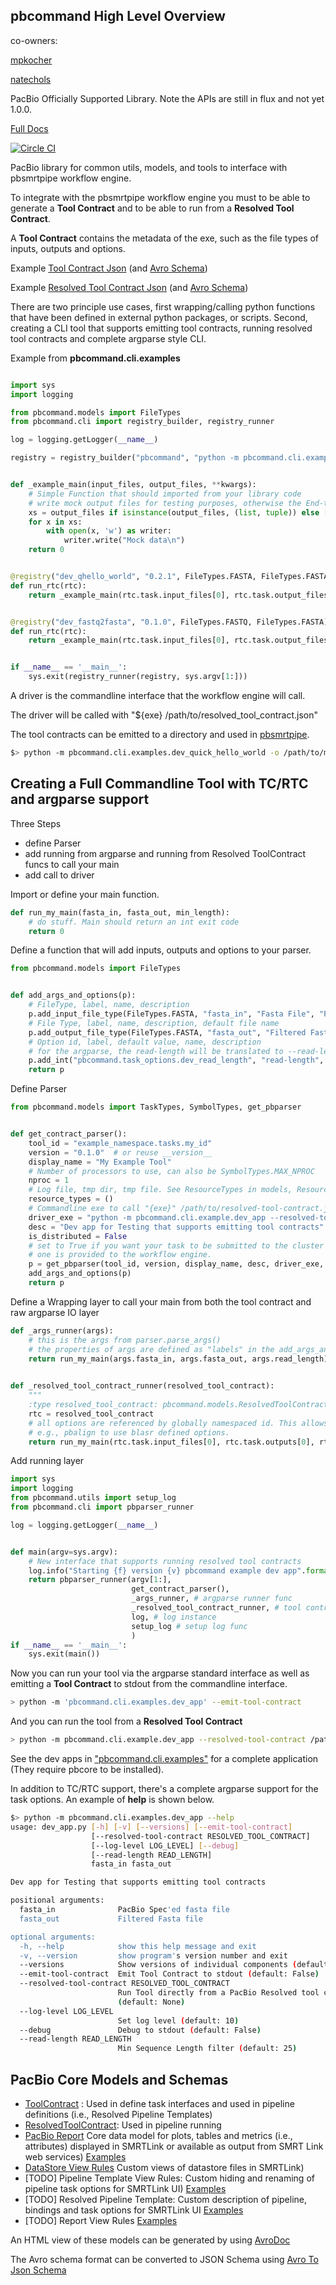 ## pbcommand High Level Overview


co-owners:

[mpkocher](https://github.com/mpkocher)

[natechols](https://github.com/natechols)

PacBio Officially Supported Library. Note the APIs are still in flux and not yet 1.0.0.

[Full Docs](http://pbcommand.readthedocs.org/en/latest/)

[![Circle CI](https://circleci.com/gh/PacificBiosciences/pbcommand.svg?style=svg)](https://circleci.com/gh/PacificBiosciences/pbcommand)

PacBio library for common utils, models, and tools to interface with pbsmrtpipe workflow engine.

To integrate with the pbsmrtpipe workflow engine you must to be able to generate a **Tool Contract** and to be able to run from a **Resolved Tool Contract**.

A **Tool Contract** contains the metadata of the exe, such as the file types of inputs, outputs and options.

Example [Tool Contract Json](https://github.com/PacificBiosciences/pbcommand/blob/master/tests/data/dev_example_dev_txt_app_tool_contract.json) (and [Avro Schema](https://github.com/PacificBiosciences/pbcommand/blob/master/pbcommand/schemas/tool_contract.avsc))

Example [Resolved Tool Contract Json](https://github.com/PacificBiosciences/pbcommand/blob/master/tests/data/resolved_tool_contract_dev_app.json) (and [Avro Schema](https://github.com/PacificBiosciences/pbcommand/blob/master/pbcommand/schemas/resolved_tool_contract.avsc))

There are two principle use cases, first wrapping/calling python functions that have been defined in external python packages, or scripts. Second, creating a CLI tool that supports emitting tool contracts, running resolved tool contracts and complete argparse style CLI.

Example from **pbcommand.cli.examples**

```python

import sys
import logging

from pbcommand.models import FileTypes
from pbcommand.cli import registry_builder, registry_runner

log = logging.getLogger(__name__)

registry = registry_builder("pbcommand", "python -m pbcommand.cli.examples.dev_quick_hello_world ")


def _example_main(input_files, output_files, **kwargs):
    # Simple Function that should imported from your library code
    # write mock output files for testing purposes, otherwise the End-to-End test will fail
    xs = output_files if isinstance(output_files, (list, tuple)) else [output_files]
    for x in xs:
        with open(x, 'w') as writer:
            writer.write("Mock data\n")
    return 0


@registry("dev_qhello_world", "0.2.1", FileTypes.FASTA, FileTypes.FASTA, nproc=1, options=dict(alpha=1234))
def run_rtc(rtc):
    return _example_main(rtc.task.input_files[0], rtc.task.output_files[0], nproc=rtc.task.nproc)


@registry("dev_fastq2fasta", "0.1.0", FileTypes.FASTQ, FileTypes.FASTA)
def run_rtc(rtc):
    return _example_main(rtc.task.input_files[0], rtc.task.output_files[0])


if __name__ == '__main__':
    sys.exit(registry_runner(registry, sys.argv[1:]))

```

A driver is the commandline interface that the workflow engine will call.

The driver will be called with "${exe} /path/to/resolved_tool_contract.json"

The tool contracts can be emitted to a directory and used in [pbsmrtpipe](https://github.com/PacificBiosciences/pbsmrtpipe).

```bash
$> python -m pbcommand.cli.examples.dev_quick_hello_world -o /path/to/my-tool-contracts
```


## Creating a Full Commandline Tool with TC/RTC and argparse support


Three Steps
- define Parser
- add running from argparse and running from Resolved ToolContract funcs to call your main
- add call to driver

Import or define your main function.

```python
def run_my_main(fasta_in, fasta_out, min_length):
    # do stuff. Main should return an int exit code
    return 0
```

Define a function that will add inputs, outputs and options to your parser.

```python
from pbcommand.models import FileTypes


def add_args_and_options(p):
    # FileType, label, name, description
    p.add_input_file_type(FileTypes.FASTA, "fasta_in", "Fasta File", "PacBio Spec'ed fasta file")
    # File Type, label, name, description, default file name
    p.add_output_file_type(FileTypes.FASTA, "fasta_out", "Filtered Fasta file", "Filtered Fasta file", "filter.fasta")
    # Option id, label, default value, name, description
    # for the argparse, the read-length will be translated to --read-length and (accessible via args.read_length)
    p.add_int("pbcommand.task_options.dev_read_length", "read-length", 25, "Length filter", "Min Sequence Length filter")
    return p
```

Define Parser

```python
from pbcommand.models import TaskTypes, SymbolTypes, get_pbparser


def get_contract_parser():
    tool_id = "example_namespace.tasks.my_id"
    version = "0.1.0"  # or reuse __version__
    display_name = "My Example Tool"
    # Number of processors to use, can also be SymbolTypes.MAX_NPROC
    nproc = 1
    # Log file, tmp dir, tmp file. See ResourceTypes in models, ResourceTypes.TMP_DIR
    resource_types = ()
    # Commandline exe to call "{exe}" /path/to/resolved-tool-contract.json
    driver_exe = "python -m pbcommand.cli.example.dev_app --resolved-tool-contract "
    desc = "Dev app for Testing that supports emitting tool contracts"
    is_distributed = False 
    # set to True if you want your task to be submitted to the cluster manager (e.g., SGE) if 
    # one is provided to the workflow engine.
    p = get_pbparser(tool_id, version, display_name, desc, driver_exe, is_distributed=is_distributed, nproc=nproc, resource_types=resource_types)
    add_args_and_options(p)
    return p
```
        

Define a Wrapping layer to call your main from both the tool contract and raw argparse IO layer

```python
def _args_runner(args):
    # this is the args from parser.parse_args()
    # the properties of args are defined as "labels" in the add_args_and_options func.
    return run_my_main(args.fasta_in, args.fasta_out, args.read_length)

    
def _resolved_tool_contract_runner(resolved_tool_contract):
    """
    :type resolved_tool_contract: pbcommand.models.ResolvedToolContract"""
    rtc = resolved_tool_contract
    # all options are referenced by globally namespaced id. This allows tools to use other tools options
    # e.g., pbalign to use blasr defined options.
    return run_my_main(rtc.task.input_files[0], rtc.task.outputs[0], rtc.task.options["pbcommand.task_options.dev_read_length"])
```
    
    
Add running layer

```python
import sys
import logging
from pbcommand.utils import setup_log
from pbcommand.cli import pbparser_runner

log = logging.getLogger(__name__)


def main(argv=sys.argv):
    # New interface that supports running resolved tool contracts
    log.info("Starting {f} version {v} pbcommand example dev app".format(f=__file__, v="0.1.0"))
    return pbparser_runner(argv[1:], 
                           get_contract_parser(), 
                           _args_runner, # argparse runner func
                           _resolved_tool_contract_runner, # tool contract runner func
                           log, # log instance
                           setup_log # setup log func
                           )
if __name__ == '__main__':
    sys.exit(main())
```

Now you can run your tool via the argparse standard interface as well as emitting a **Tool Contract** to stdout from the commandline interface.

```sh
> python -m 'pbcommand.cli.examples.dev_app' --emit-tool-contract
```

And you can run the tool from a **Resolved Tool Contract**

```sh
> python -m pbcommand.cli.example.dev_app --resolved-tool-contract /path/to/resolved_contract.json
```

See the dev apps in ["pbcommand.cli.examples"](https://github.com/PacificBiosciences/pbcommand/blob/master/pbcommand/cli/examples/dev_app.py) for a complete application (They require pbcore to be installed).

In addition to TC/RTC support, there's a complete argparse support for the task options. An example of **help** is shown below.

```sh
$> python -m pbcommand.cli.examples.dev_app --help
usage: dev_app.py [-h] [-v] [--versions] [--emit-tool-contract]
                  [--resolved-tool-contract RESOLVED_TOOL_CONTRACT]
                  [--log-level LOG_LEVEL] [--debug]
                  [--read-length READ_LENGTH]
                  fasta_in fasta_out

Dev app for Testing that supports emitting tool contracts

positional arguments:
  fasta_in              PacBio Spec'ed fasta file
  fasta_out             Filtered Fasta file

optional arguments:
  -h, --help            show this help message and exit
  -v, --version         show program's version number and exit
  --versions            Show versions of individual components (default: None)
  --emit-tool-contract  Emit Tool Contract to stdout (default: False)
  --resolved-tool-contract RESOLVED_TOOL_CONTRACT
                        Run Tool directly from a PacBio Resolved tool contract
                        (default: None)
  --log-level LOG_LEVEL
                        Set log level (default: 10)
  --debug               Debug to stdout (default: False)
  --read-length READ_LENGTH
                        Min Sequence Length filter (default: 25)
```

## PacBio Core Models and Schemas

- [ToolContract](https://github.com/PacificBiosciences/pbcommand/blob/master/pbcommand/schemas/pbreport.avsc) : Used in define task interfaces and used in pipeline definitions (i.e., Resolved Pipeline Templates)
- [ResolvedToolContract](https://github.com/PacificBiosciences/pbcommand/blob/master/pbcommand/schemas/resolved_tool_contract.avsc): Used in pipeline running
- [PacBio Report](https://github.com/PacificBiosciences/pbcommand/blob/master/pbcommand/schemas/pbreport.avsc) Core data model for plots, tables and metrics (i.e., attributes) displayed in SMRTLink or available as output from SMRT Link web services) [Examples]()
- [DataStore View Rules](https://github.com/PacificBiosciences/pbcommand/blob/master/pbcommand/schemas/datastore_view_rules.avsc) Custom views of datastore files in SMRTLink)
- [TODO] Pipeline Template View Rules: Custom hiding and renaming of pipeline task options for SMRTLink UI) [Examples](https://github.com/PacificBiosciences/smrtflow/tree/master/smrt-server-analysis/src/main/resources/pipeline-template-view-rules)
- [TODO] Resolved Pipeline Template: Custom description of pipeline, bindings and task options for SMRTLink UI [Examples](https://github.com/PacificBiosciences/smrtflow/blob/master/smrt-server-analysis/src/main/resources/resolved-pipeline-templates/pbsmrtpipe.pipelines.dev_diagnostic_pipeline_template.json)
- [TODO] Report View Rules [Examples](https://github.com/PacificBiosciences/smrtflow/tree/master/smrt-server-analysis/src/main/resources/report-view-rules) 

An HTML view of these models can be generated by using [AvroDoc](https://github.com/ept/avrodoc)

The Avro schema format can be converted to JSON Schema using [Avro To Json Schema](https://json-schema-validator.herokuapp.com)